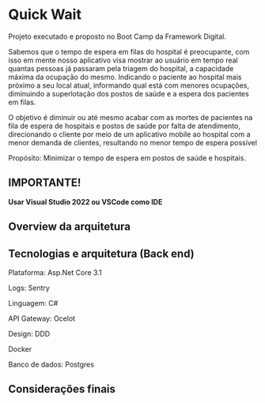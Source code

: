 # Quick Wait


Projeto executado e proposto no Boot Camp da Framework Digital.

Sabemos que o tempo de espera em filas do hospital é preocupante, com isso em mente nosso aplicativo visa mostrar ao usuário em tempo real quantas pessoas já passaram pela triagem do hospital, a capacidade máxima da ocupação do mesmo. Indicando o paciente ao hospital mais próximo a seu local atual, informando qual está com menores ocupações, diminuindo a superlotação dos postos de saúde e a espera dos pacientes em filas.

O objetivo é diminuir ou até mesmo acabar com as mortes de pacientes na fila de espera de hospitais e postos de saúde por falta de atendimento, direcionando o cliente por meio de um aplicativo mobile ao hospital com a menor demanda de clientes, resultando no menor tempo de espera possível 	

Propósito: Minimizar o tempo de espera em postos de saúde e hospitais.

## IMPORTANTE!
**Usar Visual Studio 2022 ou VSCode como IDE**

## Overview da arquitetura 


## Tecnologias e arquitetura (Back end)
Plataforma: Asp.Net Core 3.1

Logs: Sentry

Linguagem: C# 

API Gateway: Ocelot

Design: DDD

Docker

Banco de dados: Postgres

## Considerações finais


